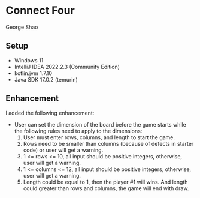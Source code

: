 # Connect Four
George Shao

## Setup
* Windows 11
* IntelliJ IDEA 2022.2.3 (Community Edition)
* kotlin.jvm 1.7.10
* Java SDK 17.0.2 (temurin)

## Enhancement 
I added the following enhancement:
- User can set the dimension of the board before the game starts while the following rules need to apply to the dimensions:
    1. User must enter rows, columns, and length to start the game.
    2. Rows need to be smaller than columns (because of defects in starter code) or user will get a warning.
    3. 1 <= rows <= 10, all input should be positive integers, otherwise, user will get a warning.
    4. 1 <= columns <= 12, all input should be positive integers, otherwise, user will get a warning.
    5. Length could be equal to 1, then the player #1 will wins. And length could greater than rows and columns, the game will end with draw.
